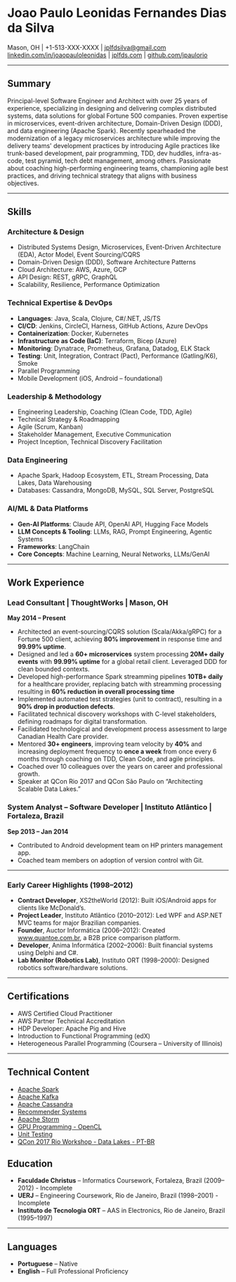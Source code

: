 # Joao Paulo Leonidas Fernandes Dias da Silva  
Mason, OH | +1-513-XXX-XXXX | jplfdsilva@gmail.com  
[linkedin.com/in/joaopauloleonidas](https://linkedin.com/in/joaopauloleonidas) | [jplfds.com](https://jplfds.com) | [github.com/jpaulorio](https://github.com/jpaulorio)

---

## Summary

Principal-level Software Engineer and Architect with over 25 years of experience, specializing in designing and delivering complex distributed systems, data solutions for global Fortune 500 companies. Proven expertise in microservices, event-driven architecture, Domain-Driven Design (DDD), and data engineering (Apache Spark). Recently spearheaded the modernization of a legacy microservices architecture while improving the delivery teams' development practices by introducing Agile practices like trunk-based development, pair programming, TDD, dev huddles, infra-as-code, test pyramid, tech debt management, among others. Passionate about coaching high-performing engineering teams, championing agile best practices, and driving technical strategy that aligns with business objectives.

---

## Skills

### Architecture & Design
- Distributed Systems Design, Microservices, Event-Driven Architecture (EDA), Actor Model, Event Sourcing/CQRS
- Domain-Driven Design (DDD), Software Architecture Patterns
- Cloud Architecture: AWS, Azure, GCP
- API Design: REST, gRPC, GraphQL
- Scalability, Resilience, Performance Optimization

### Technical Expertise & DevOps
- **Languages**: Java, Scala, Clojure, C#/.NET, JS/TS
- **CI/CD**: Jenkins, CircleCI, Harness, GitHub Actions, Azure DevOps
- **Containerization**: Docker, Kubernetes
- **Infrastructure as Code (IaC)**: Terraform, Bicep (Azure)
- **Monitoring**: Dynatrace, Prometheus, Grafana, Datadog, ELK Stack
- **Testing**: Unit, Integration, Contract (Pact), Performance (Gatling/K6), Smoke
- Parallel Programming
- Mobile Development (iOS, Android – foundational)

### Leadership & Methodology
- Engineering Leadership, Coaching (Clean Code, TDD, Agile)
- Technical Strategy & Roadmapping
- Agile (Scrum, Kanban)
- Stakeholder Management, Executive Communication
- Project Inception, Technical Discovery Facilitation

### Data Engineering
- Apache Spark, Hadoop Ecosystem, ETL, Stream Processing, Data Lakes, Data Warehousing
- Databases: Cassandra, MongoDB, MySQL, SQL Server, PostgreSQL

### AI/ML & Data Platforms
- **Gen-AI Platforms**: Claude API, OpenAI API, Hugging Face Models
- **LLM Concepts & Tooling**: LLMs, RAG, Prompt Engineering, Agentic Systems
- **Frameworks**: LangChain
- **Core Concepts**: Machine Learning, Neural Networks, LLMs/GenAI

---

## Work Experience

### **Lead Consultant** | ThoughtWorks | Mason, OH  
**May 2014 – Present**

- Architected an event-sourcing/CQRS solution (Scala/Akka/gRPC) for a Fortune 500 client, achieving **80% improvement** in response time and **99.99% uptime**.
- Designed and led a **60+ microservices** system processing **20M+ daily events** with **99.99% uptime** for a global retail client. Leveraged DDD for clean bounded contexts.
- Developed high-performance Spark streamming pipelines **10TB+ daily** for a healthcare provider, replacing batch with streamming processing resulting in **60% reduction in overall processing time**
- Implemented automated test strategies (unit to contract), resulting in a **90% drop in production defects**.
- Facilitated technical discovery workshops with C-level stakeholders, defining roadmaps for digital transformation.
- Facilidated technological and development process assessment to large Canadian Health Care provider.
- Mentored **30+ engineers**, improving team velocity by **40%** and increasing deployment frequency to **once a week** from once every 6 months through coaching on TDD, Clean Code, and agile principles.
- Coached over 10 colleagues over the years on career and professional growth.
- Speaker at QCon Rio 2017 and QCon São Paulo on “Architecting Scalable Data Lakes.”

### **System Analyst – Software Developer** | Instituto Atlântico | Fortaleza, Brazil  
**Sep 2013 – Jan 2014**  
- Contributed to Android development team on HP printers management app.  
- Coached team members on adoption of version control with Git.

---

### **Early Career Highlights (1998–2012)**

- **Contract Developer**, XS2theWorld (2012): Built iOS/Android apps for clients like McDonald’s.
- **Project Leader**, Instituto Atlântico (2010–2012): Led WPF and ASP.NET MVC teams for major Brazilian companies.
- **Founder**, Auctor Informática (2006–2012): Created www.quantoe.com.br, a B2B price comparison platform.
- **Developer**, Anima Informática (2002–2006): Built financial systems using Delphi and C#.
- **Lab Monitor (Robotics Lab)**, Instituto ORT (1998–2000): Designed robotics software/hardware solutions.

---

## Certifications

- AWS Certified Cloud Practitioner  
- AWS Partner Technical Accreditation  
- HDP Developer: Apache Pig and Hive  
- Introduction to Functional Programming (edX)  
- Heterogeneous Parallel Programming (Coursera – University of Illinois)

---

## Technical Content

- [Apache Spark](https://pt.slideshare.net/slideshow/apache-spark-intro-237112555/237112555?_gl=1*1wwju08*_gcl_au*MzQ1OTI1OTU2LjE3NDM5NDc1ODY.)
- [Apache Kafka](https://www.slideshare.net/slideshow/kafka-basics/237110884)
- [Apache Cassandra](https://www.slideshare.net/slideshow/query-driven-development/78218074)
- [Recommender Systems](https://www.slideshare.net/slideshow/recommender-systems-52718571/52718571)
- [Apache Storm](https://www.slideshare.net/JooPauloLeonidasFern/apache-storm-basics)
- [GPU Programming - OpenCL](https://www.slideshare.net/slideshow/opencl-heterogeneous-parallel-computing/52435001)
- [Unit Testing](https://www.slideshare.net/slideshow/unit-testing-basics-52434530/52434530)
- [QCon 2017 Rio Workshop - Data Lakes - PT-BR](https://pt.slideshare.net/slideshow/qcon-rio-2015-data-lakes-workshop/52430448?_gl=1*1cv7tzx*_gcl_au*MzQ1OTI1OTU2LjE3NDM5NDc1ODY.)

## Education

- **Faculdade Christus** – Informatics Coursework, Fortaleza, Brazil (2009–2012) - Incomplete
- **UERJ** – Engineering Coursework, Rio de Janeiro, Brazil (1998–2001) - Incomplete  
- **Instituto de Tecnologia ORT** – AAS in Electronics, Rio de Janeiro, Brazil (1995–1997)

---

## Languages

- **Portuguese** – Native  
- **English** – Full Professional Proficiency
